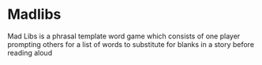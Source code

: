 # Madlibs
Mad Libs is a phrasal template word game which consists of one player prompting others for a list of words to substitute for blanks in a story before reading aloud

